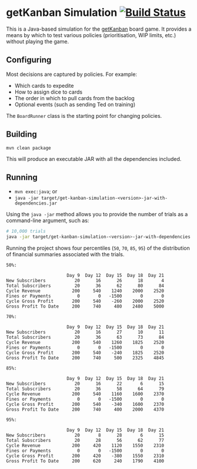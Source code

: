 # getKanban Simulation [![Build Status](https://travis-ci.org/seize-the-dave/get-kanban-simulation.svg?branch=master)](https://travis-ci.org/seize-the-dave/get-kanban-simulation)
This is a Java-based simulation for the [getKanban](http://getkanban.com) board game.  It provides a means by which to test various policies (prioritisation, WIP limits, etc.) without playing the game.

## Configuring

Most decisions are captured by policies.  For example:

- Which cards to expedite
- How to assign dice to cards
- The order in which to pull cards from the backlog
- Optional events (such as sending Ted on training)

The `BoardRunner` class is the starting point for changing policies.

## Building
`mvn clean package`

This will produce an executable JAR with all the dependencies included.

## Running

- `mvn exec:java`; or
- `java -jar target/get-kanban-simulation-<version>-jar-with-dependencies.jar`

Using the `java -jar` method allows you to provide the number of trials as a command-line argument, such as:

```bash
# 10,000 trials
java -jar target/get-kanban-simulation-<version>-jar-with-dependencies.jar 10000
```

Running the project shows four percentiles (`50`, `70`, `85`, `95`) of the distribution of financial summaries associated with the trials.

```
50%:

                       Day 9  Day 12  Day 15  Day 18  Day 21
New Subscribers           20      16      26      18       4
Total Subscribers         20      36      62      80      84
Cycle Revenue            200     540    1240    2000    2520
Fines or Payments          0       0   -1500       0       0
Cycle Gross Profit       200     540    -260    2000    2520
Gross Profit To Date     200     740     480    2480    5000

70%:

                       Day 9  Day 12  Day 15  Day 18  Day 21
New Subscribers           20      16      27      10      11
Total Subscribers         20      36      63      73      84
Cycle Revenue            200     540    1260    1825    2520
Fines or Payments          0       0   -1500       0       0
Cycle Gross Profit       200     540    -240    1825    2520
Gross Profit To Date     200     740     500    2325    4845

85%:

                       Day 9  Day 12  Day 15  Day 18  Day 21
New Subscribers           20      16      22       6      15
Total Subscribers         20      36      58      64      79
Cycle Revenue            200     540    1160    1600    2370
Fines or Payments          0       0   -1500       0       0
Cycle Gross Profit       200     540    -340    1600    2370
Gross Profit To Date     200     740     400    2000    4370

95%:

                       Day 9  Day 12  Day 15  Day 18  Day 21
New Subscribers           20       8      28       6      15
Total Subscribers         20      28      56      62      77
Cycle Revenue            200     420    1120    1550    2310
Fines or Payments          0       0   -1500       0       0
Cycle Gross Profit       200     420    -380    1550    2310
Gross Profit To Date     200     620     240    1790    4100
```
